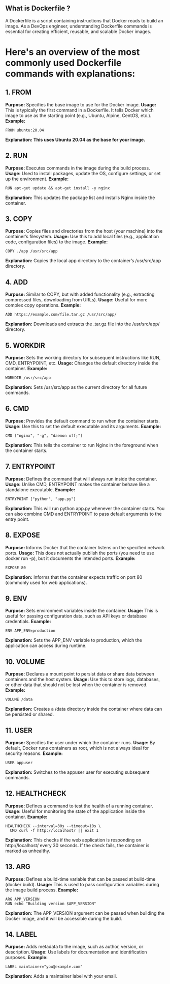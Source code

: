 ## What is Dockerfile ?
A Dockerfile is a script containing instructions that Docker reads to build an image. As a DevOps engineer, understanding Dockerfile commands is essential for creating efficient, reusable, and scalable Docker images.

# Here's an overview of the most commonly used Dockerfile commands with explanations:

## 1. FROM
**Purpose:** Specifies the base image to use for the Docker image.
**Usage:** This is typically the first command in a Dockerfile. It tells Docker which image to use as the starting point (e.g., Ubuntu, Alpine, CentOS, etc.).
**Example:**
```
FROM ubuntu:20.04
```
**Explanation: This uses Ubuntu 20.04 as the base for your image.**

## 2. RUN
**Purpose:** Executes commands in the image during the build process.
**Usage:** Used to install packages, update the OS, configure settings, or set up the environment.
**Example:**
```
RUN apt-get update && apt-get install -y nginx
```
**Explanation:** This updates the package list and installs Nginx inside the container.

## 3. COPY
**Purpose:** Copies files and directories from the host (your machine) into the container’s filesystem.
**Usage:** Use this to add local files (e.g., application code, configuration files) to the image.
**Example:**
```
COPY ./app /usr/src/app
```
**Explanation:** Copies the local app directory to the container’s /usr/src/app directory.

## 4. ADD
**Purpose:** Similar to COPY, but with added functionality (e.g., extracting compressed files, downloading from URLs).
**Usage:** Useful for more complex copy operations.
**Example:**
```
ADD https://example.com/file.tar.gz /usr/src/app/
```
**Explanation:** Downloads and extracts the .tar.gz file into the /usr/src/app/ directory.

## 5. WORKDIR
**Purpose:** Sets the working directory for subsequent instructions like RUN, CMD, ENTRYPOINT, etc.
**Usage:** Changes the default directory inside the container.
**Example:**
```
WORKDIR /usr/src/app
```
**Explanation:** Sets /usr/src/app as the current directory for all future commands.

## 6. CMD
**Purpose:** Provides the default command to run when the container starts.
**Usage:** Use this to set the default executable and its arguments.
**Example:**
```
CMD ["nginx", "-g", "daemon off;"]
```
**Explanation:** This tells the container to run Nginx in the foreground when the container starts.

## 7. ENTRYPOINT
**Purpose:** Defines the command that will always run inside the container.
**Usage:** Unlike CMD, ENTRYPOINT makes the container behave like a standalone executable.
**Example:**
```
ENTRYPOINT ["python", "app.py"]
```
**Explanation:** This will run python app.py whenever the container starts. You can also combine CMD and ENTRYPOINT to pass default arguments to the entry point.

## 8. EXPOSE
**Purpose:** Informs Docker that the container listens on the specified network ports.
**Usage:** This does not actually publish the ports (you need to use docker run -p), but it documents the intended ports.
**Example:**
```
EXPOSE 80
```
**Explanation:** Informs that the container expects traffic on port 80 (commonly used for web applications).

## 9. ENV
**Purpose:** Sets environment variables inside the container.
**Usage:** This is useful for passing configuration data, such as API keys or database credentials.
**Example:**
```
ENV APP_ENV=production
```
**Explanation:** Sets the APP_ENV variable to production, which the application can access during runtime.

## 10. VOLUME
**Purpose:** Declares a mount point to persist data or share data between containers and the host system.
**Usage:** Use this to store logs, databases, or other data that should not be lost when the container is removed.
**Example:**
```
VOLUME /data
```
**Explanation:** Creates a /data directory inside the container where data can be persisted or shared.

## 11. USER
**Purpose:** Specifies the user under which the container runs.
**Usage:** By default, Docker runs containers as root, which is not always ideal for security reasons.
**Example:**
```
USER appuser
```
**Explanation:** Switches to the appuser user for executing subsequent commands.

## 12. HEALTHCHECK
**Purpose:** Defines a command to test the health of a running container.
**Usage:** Useful for monitoring the state of the application inside the container.
**Example:**
```
HEALTHCHECK --interval=30s --timeout=10s \
  CMD curl -f http://localhost/ || exit 1
  ```
**Explanation:** This checks if the web application is responding on http://localhost/ every 30 seconds. If the check fails, the container is marked as unhealthy.

## 13. ARG
**Purpose:** Defines a build-time variable that can be passed at build-time (docker build).
**Usage:** This is used to pass configuration variables during the image build process.
**Example:**
```
ARG APP_VERSION
RUN echo "Building version $APP_VERSION"
```
**Explanation:** The APP_VERSION argument can be passed when building the Docker image, and it will be accessible during the build.

## 14. LABEL
**Purpose:** Adds metadata to the image, such as author, version, or description.
**Usage:** Use labels for documentation and identification purposes.
**Example:**
```
LABEL maintainer="you@example.com"
```
**Explanation:** Adds a maintainer label with your email.
